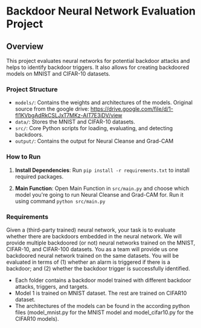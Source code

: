 # Backdoor Neural Network Evaluation Project

## Overview
This project evaluates neural networks for potential backdoor attacks and helps to identify backdoor triggers. It also allows for creating backdoored models on MNIST and CIFAR-10 datasets.

### Project Structure
- `models/`: Contains the weights and architectures of the models. Original source from the google drive: https://drive.google.com/file/d/1-fI1KVbgAdRkCSLJxT7MKz-AIT7E3iDV/view
- `data/`: Stores the MNIST and CIFAR-10 datasets.
- `src/`: Core Python scripts for loading, evaluating, and detecting backdoors.
- `output/`: Contains the output for Neural Cleanse and Grad-CAM

### How to Run
1. **Install Dependencies**: Run `pip install -r requirements.txt` to install required packages.

2. **Main Function**: Open Main Function in `src/main.py` and choose which model you're going to run Neural Cleanse and Grad-CAM for. Run it using command `python src/main.py` 

### Requirements
Given a (third-party trained) neural network, your task is to evaluate whether there are backdoors embedded in the neural network. 
We will provide multiple backdoored (or not) neural networks trained on the MNIST, CIFAR-10, and CIFAR-100 datasets. 
You as a team will provide us one backdoored neural network trained on the same datasets.
You will be evaluated in terms of (1) whether an alarm is triggered if there is a backdoor; and (2) whether the backdoor trigger is successfully identified.  

- Each folder contains a backdoor model trained with different backdoor attacks, triggers, and targets.
- Model 1 is trained on MNIST dataset. The rest are trained on CIFAR10 dataset.
- The architectures of the models can be found in the according python files (model_mnist.py for the MNIST model and model_cifar10.py for the CIFAR10 models).
